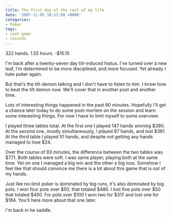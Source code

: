 ```yaml
---
title: The first day of the rest of my life
date: '2007-11-05 18:12:00 +0000'
categories:
- Poker
tags:
- cash game
- records
---
```

322 hands. 1.55 hours. -$15.15

I'm back after a twenty-seven day tilt-induced hiatus. I've turned over a new
leaf, I'm determined to be more disciplined, and more focused. Yet already I
hate poker again.

But that's the tilt-demon talking and I don't have to listen to him. I know how
to beat the tilt demon now. We'll cover that in another post and another time.

Lots of interesting things happened in the past 90 minutes. Hopefully I'll get a
chance later today to do some post-mortem on the session and learn some
interesting things. For now I have to limit myself to some overview.

I played three tables total.  At the first one I played 147 hands winning $390.
At the second one, mostly simultaneously, I played 87 hands, and lost $381. At
the third table I played 51 hands, and despite not getting any hands managed to
lose $24.

Over the course of 93 minutes, the difference between the two tables was $771.
Both tables were soft. I was same player, playing both at the same time. Yet on
one I managed a big win and the other a big loss. Somehow I feel like that
should convince me there is a lot about this game that is out of my hands.

Just like no-limit poker is dominated by big runs, it's also dominated by big
pots. I won four pots over $50, that totaled $486. I lost five pots over $50
that totaled $450. For pots over $100 I won two for $317 and lost one for $184.
You'll here more about that one later.

I'm back in he saddle.
